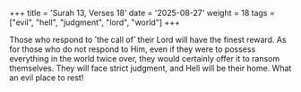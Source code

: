 +++
title = 'Surah 13, Verses 18'
date = '2025-08-27'
weight = 18
tags = ["evil", "hell", "judgment", "lord", "world"]
+++

Those who respond to ˹the call of˺ their Lord will have the finest reward. As for those who do not respond to Him, even if they were to possess everything in the world twice over, they would certainly offer it to ransom themselves. They will face strict judgment, and Hell will be their home. What an evil place to rest!